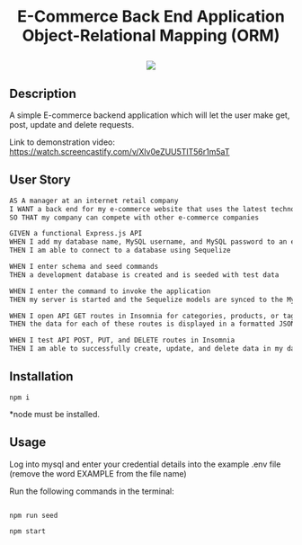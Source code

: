 # <p align ="center"> E-Commerce Back End Application Object-Relational Mapping (ORM) </p>

<p align ="center">
 <img src= "Assets/E-Commerce-Backend.gif"/> 
 </p>

## Description

A simple E-commerce backend application which will let the user make get, post, update and delete requests.

Link to demonstration video: https://watch.screencastify.com/v/Xlv0eZUU5TlT56r1m5aT

## User Story

```md
AS A manager at an internet retail company
I WANT a back end for my e-commerce website that uses the latest technologies
SO THAT my company can compete with other e-commerce companies

GIVEN a functional Express.js API
WHEN I add my database name, MySQL username, and MySQL password to an environment variable file
THEN I am able to connect to a database using Sequelize

WHEN I enter schema and seed commands
THEN a development database is created and is seeded with test data

WHEN I enter the command to invoke the application
THEN my server is started and the Sequelize models are synced to the MySQL database

WHEN I open API GET routes in Insomnia for categories, products, or tags
THEN the data for each of these routes is displayed in a formatted JSON

WHEN I test API POST, PUT, and DELETE routes in Insomnia
THEN I am able to successfully create, update, and delete data in my database
```

## Installation
   
 ```
 npm i

 ```
 *node must be installed.

## Usage

Log into mysql and enter your credential details into the example .env file (remove the word EXAMPLE from the file name)

Run the following commands in the terminal:

 ```
 
 npm run seed

 npm start

 ```

